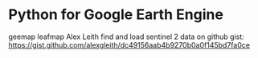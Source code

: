 # Python for Google Earth Engine



geemap
leafmap
Alex Leith find and load sentinel 2 data on github gist: https://gist.github.com/alexgleith/dc49156aab4b9270b0a0f145bd7fa0ce
